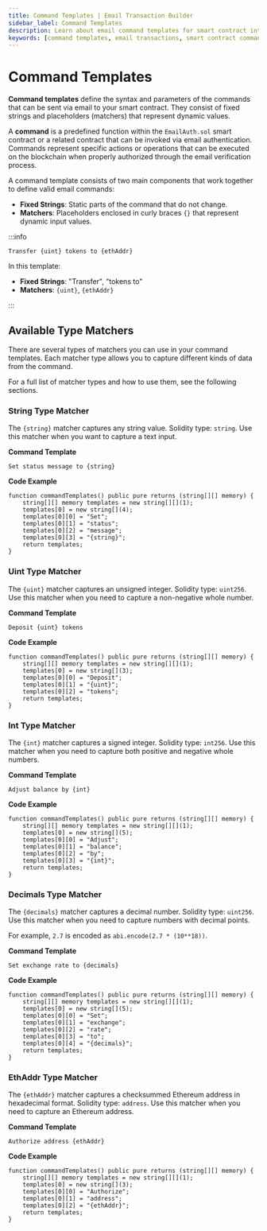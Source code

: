 ```yaml
---
title: Command Templates | Email Transaction Builder
sidebar_label: Command Templates
description: Learn about email command templates for smart contract interactions, including matcher types, syntax rules, and implementation examples in Solidity
keywords: [command templates, email transactions, smart contract commands, matcher types, Solidity implementation, string matcher, uint matcher, int matcher, decimals matcher, ethereum address matcher, email authentication]
---
```


# Command Templates

**Command templates** define the syntax and parameters of the commands that can be sent via email to your smart contract. They consist of fixed strings and placeholders (matchers) that represent dynamic values.

A **command** is a predefined function within the `EmailAuth.sol` smart contract or a related contract that can be invoked via email authentication. Commands represent specific actions or operations that can be executed on the blockchain when properly authorized through the email verification process.

A command template consists of two main components that work together to define valid email commands:

- **Fixed Strings**: Static parts of the command that do not change.
- **Matchers**: Placeholders enclosed in curly braces `{}` that represent dynamic input values.

:::info

```plaintext
Transfer {uint} tokens to {ethAddr}
```

In this template:

- **Fixed Strings**: "Transfer", "tokens to"
- **Matchers**: `{uint}`, `{ethAddr}`

:::

## Available Type Matchers

There are several types of matchers you can use in your command templates. Each matcher type allows you to capture different kinds of data from the command.

For a full list of matcher types and how to use them, see the following sections.

### String Type Matcher

The `{string}` matcher captures any string value. Solidity type: `string`. Use this matcher when you want to capture a text input.

**Command Template**

```plaintext
Set status message to {string}
```

**Code Example**

```solidity
function commandTemplates() public pure returns (string[][] memory) {
    string[][] memory templates = new string[][](1);
    templates[0] = new string[](4);
    templates[0][0] = "Set";
    templates[0][1] = "status";
    templates[0][2] = "message";
    templates[0][3] = "{string}";
    return templates;
}
```

### Uint Type Matcher

The `{uint}` matcher captures an unsigned integer. Solidity type: `uint256`. Use this matcher when you need to capture a non-negative whole number.

**Command Template**

```plaintext
Deposit {uint} tokens
```

**Code Example**

```solidity
function commandTemplates() public pure returns (string[][] memory) {
    string[][] memory templates = new string[][](1);
    templates[0] = new string[](3);
    templates[0][0] = "Deposit";
    templates[0][1] = "{uint}";
    templates[0][2] = "tokens";
    return templates;
}
```

### Int Type Matcher

The `{int}` matcher captures a signed integer. Solidity type: `int256`. Use this matcher when you need to capture both positive and negative whole numbers.

**Command Template**

```plaintext
Adjust balance by {int}
```

**Code Example**

```solidity
function commandTemplates() public pure returns (string[][] memory) {
    string[][] memory templates = new string[][](1);
    templates[0] = new string[](5);
    templates[0][0] = "Adjust";
    templates[0][1] = "balance";
    templates[0][2] = "by";
    templates[0][3] = "{int}";
    return templates;
}
```

### Decimals Type Matcher

The `{decimals}` matcher captures a decimal number. Solidity type: `uint256`. Use this matcher when you need to capture numbers with decimal points.

For example, `2.7` is encoded as `abi.encode(2.7 * (10**18))`.

**Command Template**

```plaintext
Set exchange rate to {decimals}
```

**Code Example**

```solidity
function commandTemplates() public pure returns (string[][] memory) {
    string[][] memory templates = new string[][](1);
    templates[0] = new string[](5);
    templates[0][0] = "Set";
    templates[0][1] = "exchange";
    templates[0][2] = "rate";
    templates[0][3] = "to";
    templates[0][4] = "{decimals}";
    return templates;
}
```

### EthAddr Type Matcher

The `{ethAddr}` matcher captures a checksummed Ethereum address in hexadecimal format. Solidity type: `address`. Use this matcher when you need to capture an Ethereum address.

**Command Template**

```plaintext
Authorize address {ethAddr}
```

**Code Example**

```solidity
function commandTemplates() public pure returns (string[][] memory) {
    string[][] memory templates = new string[][](1);
    templates[0] = new string[](3);
    templates[0][0] = "Authorize";
    templates[0][1] = "address";
    templates[0][2] = "{ethAddr}";
    return templates;
}
```
